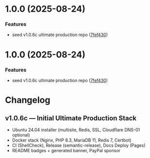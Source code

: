 # 1.0.0 (2025-08-24)


### Features

* seed v1.0.6c ultimate production repo ([7fef430](https://github.com/sebhosting/seb-ultra-stack/commit/7fef430e475c238c789fde6efde1a6ff5bdb28b3))

# 1.0.0 (2025-08-24)


### Features

* seed v1.0.6c ultimate production repo ([7fef430](https://github.com/sebhosting/seb-ultra-stack/commit/7fef430e475c238c789fde6efde1a6ff5bdb28b3))

# Changelog

## v1.0.6c — Initial Ultimate Production Stack
- Ubuntu 24.04 installer (multisite, Redis, SSL, Cloudflare DNS-01 optional)
- Docker stack (Nginx, PHP 8.3, MariaDB 11, Redis 7, Certbot)
- CI (ShellCheck), Release (semantic-release), Docs Deploy (Pages)
- README badges + generated banner, PayPal sponsor
